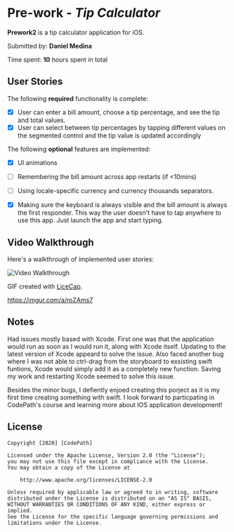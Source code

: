 # Pre-work - *Tip Calculator*

**Prework2** is a tip calculator application for iOS.

Submitted by: **Daniel Medina**

Time spent: **10** hours spent in total

## User Stories

The following **required** functionality is complete:

* [x] User can enter a bill amount, choose a tip percentage, and see the tip and total values.
* [x] User can select between tip percentages by tapping different values on the segmented control and the tip value is updated accordingly

The following **optional** features are implemented:

* [x] UI animations
* [ ] Remembering the bill amount across app restarts (if <10mins)
* [ ] Using locale-specific currency and currency thousands separators.
* [x] Making sure the keyboard is always visible and the bill amount is always the first responder. This way the user doesn't have to tap anywhere to use this app. Just launch the app and start typing.


## Video Walkthrough

Here's a walkthrough of implemented user stories:

<img src='https://imgur.com/a/roZAms7.gif' title='Tip Calculator' width='' alt='Video Walkthrough' />

GIF created with [LiceCap](http://www.cockos.com/licecap/).

https://imgur.com/a/roZAms7

## Notes

Had issues mostly based with Xcode. First one was that the application would run as soon as I would run it, along with Xcode itself.
Updating to the latest version of Xcode appeard to solve the issue. Also faced another bug where I was not able to ctrl-drag from the 
storyboard to exsisting swift funtions, Xcode would simply add it as a completely new function. Saving my work and restarting Xcode seemed to solve this issue. 

Besides the minor bugs, I defiently enjoed creating this porject as it is my first time creating something with swift. I look forward to particpating in CodePath's 
course and learning more about IOS application development!
## License

    Copyright [2020] [CodePath]

    Licensed under the Apache License, Version 2.0 (the "License");
    you may not use this file except in compliance with the License.
    You may obtain a copy of the License at

        http://www.apache.org/licenses/LICENSE-2.0

    Unless required by applicable law or agreed to in writing, software
    distributed under the License is distributed on an "AS IS" BASIS,
    WITHOUT WARRANTIES OR CONDITIONS OF ANY KIND, either express or implied.
    See the License for the specific language governing permissions and
    limitations under the License.
